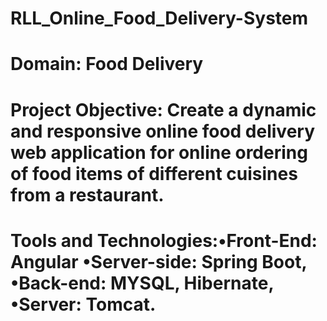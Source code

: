 # RLL_Online_Food_Delivery-System
# Domain: Food Delivery
# Project Objective: Create a dynamic and responsive online food delivery web application for online ordering of food items of different cuisines from a restaurant.
# Tools and Technologies:•Front-End: Angular •Server-side: Spring Boot, •Back-end: MYSQL, Hibernate, •Server: Tomcat. 


